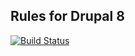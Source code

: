 Rules for Drupal 8
------------------

[![Build Status](https://travis-ci.org/fago/rules.svg?branch=8.x-3.x)](https://travis-ci.org/fago/rules)
